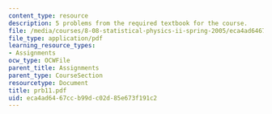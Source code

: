 ```yaml
---
content_type: resource
description: 5 problems from the required textbook for the course.
file: /media/courses/8-08-statistical-physics-ii-spring-2005/eca4ad6467ccb99dc02d85e673f191c2_prb11.pdf
file_type: application/pdf
learning_resource_types:
- Assignments
ocw_type: OCWFile
parent_title: Assignments
parent_type: CourseSection
resourcetype: Document
title: prb11.pdf
uid: eca4ad64-67cc-b99d-c02d-85e673f191c2
---
```

